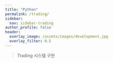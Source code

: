 ```yaml
---
title: "Python"
permalink: /trading/
sidebar:
  nav: sidebar-trading
author_profile: false
header:
  overlay_image: /assets/images/development.jpg
  overlay_filter: 0.5
---
```


> Trading 시스템 구현

